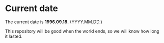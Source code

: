 # Current date

The current date is **1996.09.18.** (YYYY.MM.DD.)

This repository will be good when the world ends, so we will know how long it lasted.